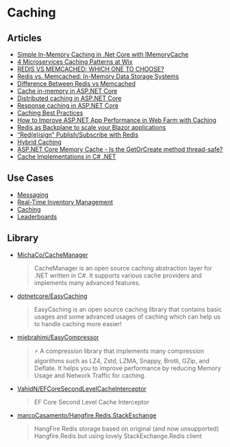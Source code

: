 
# Caching

## Articles

- [Simple In-Memory Caching in .Net Core with IMemoryCache](https://sahansera.dev/in-memory-caching-aspcore-dotnet/)
- [4 Microservices Caching Patterns at Wix](https://medium.com/wix-engineering/4-microservices-caching-patterns-at-wix-b4dfee1ae22f)
- [REDIS VS MEMCACHED: WHICH ONE TO CHOOSE?](https://www.imaginarycloud.com/blog/redis-vs-memcached)
- [Redis vs. Memcached: In-Memory Data Storage Systems](https://alibaba-cloud.medium.com/redis-vs-memcached-in-memory-data-storage-systems-3395279b0941)
- [Difference Between Redis vs Memcached](https://www.educba.com/redis-vs-memcached/)
- [Cache in-memory in ASP.NET Core](https://docs.microsoft.com/en-us/aspnet/core/performance/caching/memory)
- [Distributed caching in ASP.NET Core](https://docs.microsoft.com/en-us/aspnet/core/performance/caching/distributed)
- [Response caching in ASP.NET Core](https://docs.microsoft.com/en-us/aspnet/core/performance/caching/response)
- [Caching Best Practices](https://docs.microsoft.com/en-us/azure/architecture/best-practices/caching)
- [How to Improve ASP.NET App Performance in Web Farm with Caching](https://www.toptal.com/dot-net/caching-in-a-distributed-web-farm-using-asp-net)
- [Redis as Backplane to scale your Blazor applications](https://blexin.com/en/blog-en/redis-as-backplane-to-scale-your-blazor-applications/)
- [“Red(e)isign” Publish/Subscribe with Redis](https://blexin.com/en/blog-en/redeisign-publish-subscribe-with-redis/)
- [Hybrid Caching](https://github.com/dotnetcore/EasyCaching/blob/master/docs/Hybrid.md)
- [ASP.NET Core Memory Cache - Is the GetOrCreate method thread-safe?](https://blog.novanet.no/asp-net-core-memory-cache-is-get-or-create-thread-safe/)
- [Cache Implementations in C# .NET](https://michaelscodingspot.com/cache-implementations-in-csharp-net/)
## Use Cases

- [Messaging](https://redislabs.com/solutions/use-cases/messaging/)
- [Real-Time Inventory Management](https://redislabs.com/solutions/use-cases/real-time-inventory/)
- [Caching](https://redislabs.com/solutions/use-cases/caching/)
- [Leaderboards](https://redislabs.com/solutions/use-cases/leaderboards/)

## Library

- [MichaCo/CacheManager](https://github.com/MichaCo/CacheManager)
	> CacheManager is an open source caching abstraction layer for .NET written in C#. It supports various cache providers and implements many advanced features.

- [dotnetcore/EasyCaching](https://github.com/dotnetcore/EasyCaching)
	> EasyCaching is an open source caching library that contains basic usages and some advanced usages of caching which can help us to handle caching more easier!

- [mjebrahimi/EasyCompressor](https://github.com/mjebrahimi/EasyCompressor)
	> ⚡ A compression library that implements many compression algorithms such as LZ4, Zstd, LZMA, Snappy, Brotli, GZip, and Deflate. It helps you to improve performance by reducing Memory Usage and Network Traffic for caching.

- [VahidN/EFCoreSecondLevelCacheInterceptor](https://github.com/VahidN/EFCoreSecondLevelCacheInterceptor)
	> EF Core Second Level Cache Interceptor

- [marcoCasamento/Hangfire.Redis.StackExchange](https://github.com/marcoCasamento/Hangfire.Redis.StackExchange)
	> HangFire Redis storage based on original (and now unsupported) Hangfire.Redis but using lovely StackExchange.Redis client